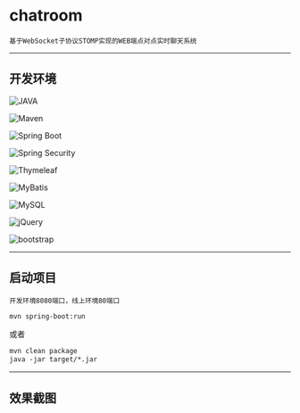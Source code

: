 # chatroom
    基于WebSocket子协议STOMP实现的WEB端点对点实时聊天系统

<hr>

## 开发环境
![JAVA](https://img.shields.io/badge/Java-1.8-green.svg) 

![Maven](https://img.shields.io/badge/Maven-3.5-orange.svg)

![Spring Boot](https://img.shields.io/badge/Spring.Boot-2.1.1-green.svg)

![Spring Security](https://img.shields.io/badge/Spring.Security-5.1-green.svg)

![Thymeleaf](https://img.shields.io/badge/Thymeleaf-3-yellow.svg)

![MyBatis](https://img.shields.io/badge/MyBatis-3+-color.svg)

![MySQL](https://img.shields.io/badge/MySQL-5.7-blue.svg)

![jQuery](https://img.shields.io/badge/jQuery-3.3.1-brown.svg)


![bootstrap](https://img.shields.io/badge/Bootstrap-4.1.3-purple.svg)

<hr>

## 启动项目
    开发环境8080端口，线上环境80端口

```xml
mvn spring-boot:run 
```
 或者
```xml
mvn clean package
java -jar target/*.jar
```

<hr>

## 效果截图



